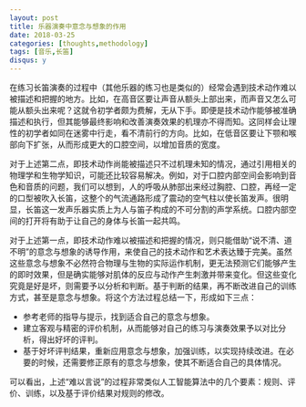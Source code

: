 ```yaml
---
layout: post
title: 乐器演奏中意念与想象的作用
date: 2018-03-25
categories: [thoughts,methodology]
tags: [音乐,长笛]
disqus: y
---
```


在练习长笛演奏的过程中（其他乐器的练习也是类似的）经常会遇到技术动作难以被描述和把握的地方。比如，在高音区要让声音从额头上部出来，而声音又怎么可能从额头出来呢？这就令初学者颇为费解，无从下手。即便是技术动作能够被准确描述和执行，但其能够最终影响和改善演奏效果的机理亦不得而知。这同样会让理性的初学者如同在迷雾中行走，看不清前行的方向。比如，在低音区要让下颚和喉部向下扩张，从而形成更大的口腔空间，以增加音质的宽度。

对于上述第二点，即技术动作尚能被描述只不过机理未知的情况，通过引用相关的物理学和生物学知识，可能还比较容易解决。例如，对于口腔内部空间会影响到音色和音质的问题，我们可以想到，人的呼吸从肺部出来经过胸腔、口腔，再经一定的口型被吹入长笛，这整个的气流通路形成了震动的空气柱以使长笛发声。很明显，长笛这一发声乐器实质上为人与笛子构成的不可分割的声学系统。口腔内部空间的打开将有助于让自己的身体与长笛一起共鸣。

对于上述第一点，即技术动作难以被描述和把握的情况，则只能借助“说不清、道不明”的意念与想象的诱导作用，来使自己的技术动作和艺术表达臻于完美。虽然这些意念与想象不必然符合物理与生物的实际运作机制，更无法预测它们能够产生的即时效果，但是确实能够对肌体的反应与动作产生刺激并带来变化。但这些变化究竟是好是坏，则需要予以分析和判断。基于判断的结果，再不断改进自己的训练方式，甚至是意念与想象。将这个方法过程总结一下，形成如下三点：

* 参考老师的指导与提示，找到适合自己的意念与想象。
* 建立客观与精密的评价机制，从而能够对自己的练习与演奏效果予以对比分析，得出好坏的评判。
* 基于好坏评判结果，重新应用意念与想象，加强训练，以实现持续改进。在必要的时候，还需要修正原有的意念与想象，使其不断适合自己的具体情况。

可以看出，上述“难以言说”的过程非常类似人工智能算法中的几个要素：规则、评价、训练，以及基于评价结果对规则的修改。
